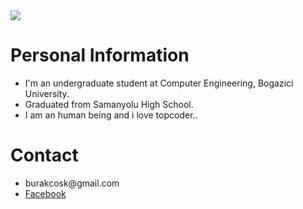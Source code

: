 <img src='https://scontent-fra.xx.fbcdn.net/hphotos-xaf1/v/t1.0-9/10703834_352502808246210_1116700147231893564_n.jpg?oh=8eaa566c5953ec489b0e0df8c9d2390d&oe=554B6EE7'>

<h1>Personal Information</h1>

<ul><li>I'm an undergraduate student at Computer Engineering, Bogazici University.<br>
</li><li>Graduated from Samanyolu High School.<br>
</li><li>I am an human being and i love topcoder..</li></ul>

<h1>Contact</h1>

<ul><li>burakcosk@gmail.com<br>
</li><li><a href='https://www.facebook.com/burakcosk'>Facebook</a>
